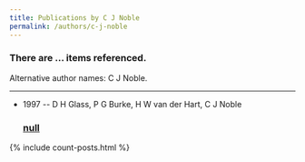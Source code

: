 ```yaml
---
title: Publications by C J Noble
permalink: /authors/c-j-noble
---
```


<h3 id="number-posts">There are ... items referenced.</h3>
<p id='info-authors'>Alternative author names: C J Noble.</p>
<hr />
<ul class="post-list">
<li><span class='post-meta'>1997 -- D H Glass, P G Burke, H W van der Hart, C J Noble</span><h3><a class='post-link' href="{{ site.baseurl }}/null">null</a></h3></li>

</ul>
{% include count-posts.html %}
